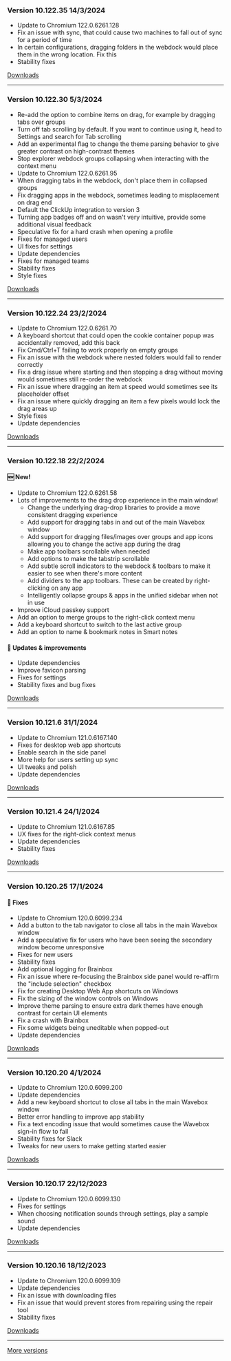 <h3>Version 10.122.35 <span class="date">14/3/2024</span></h3>
<ul>
  <li>Update to Chromium 122.0.6261.128</li>
  <li>Fix an issue with sync, that could cause two machines to fall out of sync for a period of time</li>
  <li>In certain configurations, dragging folders in the webdock would place them in the wrong location. Fix this</li>
  <li>Stability fixes</li>
</ul>

[Downloads](https://wavebox.io/download/release/10.122.35.2)

---

<h3>Version 10.122.30 <span class="date">5/3/2024</span></h3>

<ul>
  <li>Re-add the option to combine items on drag, for example by dragging tabs over groups</li>
  <li>Turn off tab scrolling by default. If you want to continue using it, head to Settings and search for Tab scrolling</li>
  <li>Add an experimental flag to change the theme parsing behavior to give greater contrast on high-contrast themes</li>
  <li>Stop explorer webdock groups collapsing when interacting with the context menu</li>
  <li>Update to Chromium 122.0.6261.95</li>
  <li>When dragging tabs in the webdock, don't place them in collapsed groups</li>
  <li>Fix dragging apps in the webdock, sometimes leading to misplacement on drag end</li>
  <li>Default the ClickUp integration to version 3</li>
  <li>Turning app badges off and on wasn't very intuitive, provide some additional visual feedback</li>
  <li>Speculative fix for a hard crash when opening a profile</li>
  <li>Fixes for managed users</li>
  <li>UI fixes for settings</li>
  <li>Update dependencies</li>
  <li>Fixes for managed teams</li>
  <li>Stability fixes</li>
  <li>Style fixes</li>
</ul>


[Downloads](https://wavebox.io/download/release/10.122.30.2)

---

<h3>Version 10.122.24 <span class="date">23/2/2024</span></h3>

<ul>
  <li>Update to Chromium 122.0.6261.70</li>
  <li>A keyboard shortcut that could open the cookie container popup was accidentally removed, add this back</li>
  <li>Fix Cmd/Ctrl+T failing to work properly on empty groups</li>
  <li>Fix an issue with the webdock where nested folders would fail to render correctly</li>
  <li>Fix a drag issue where starting and then stopping a drag without moving would sometimes still re-order the webdock</li>
  <li>Fix an issue where dragging an item at speed would sometimes see its placeholder offset</li>
  <li>Fix an issue where quickly dragging an item a few pixels would lock the drag areas up</li>
  <li>Style fixes</li>
  <li>Update dependencies</li>
</ul>


[Downloads](https://wavebox.io/download/release/10.122.24.2)

---

<h3>Version 10.122.18 <span class="date">22/2/2024</span></h3>
<h4>🆕 New!</h4>
<ul>
  <li>Update to Chromium 122.0.6261.58</li>
  <li>
    Lots of improvements to the drag drop experience in the main window!
    <ul>
      <li>Change the underlying drag-drop libraries to provide a move consistent dragging experience</li>
      <li>Add support for dragging tabs in and out of the main Wavebox window</li>
      <li>Add support for dragging files/images over groups and app icons allowing you to change the active app during the drag</li>
      <li>Make app toolbars scrollable when needed</li>
      <li>Add options to make the tabstrip scrollable</li>
      <li>Add subtle scroll indicators to the webdock & toolbars to make it easier to see when there's more content</li>
      <li>Add dividers to the app toolbars. These can be created by right-clicking on any app</li>
      <li>Intelligently collapse groups & apps in the unified sidebar when not in use</li>
    </ul>
  </li>
  <li>Improve iCloud passkey support</li>
  <li>Add an option to merge groups to the right-click context menu</li>
  <li>Add a keyboard shortcut to switch to the last active group</li>
  <li>Add an option to name & bookmark notes in Smart notes</li>
</ul>

<h4>🔧 Updates & improvements</h4>
<ul>
  <li>Update dependencies</li>
  <li>Improve favicon parsing</li>
  <li>Fixes for settings</li>
  <li>Stability fixes and bug fixes</li>
</ul>


[Downloads](https://wavebox.io/download/release/10.122.18.2)

---

<h3>Version 10.121.6 <span class="date">31/1/2024</span></h3>

<ul>
  <li>Update to Chromium 121.0.6167.140</li>
  <li>Fixes for desktop web app shortcuts</li>
  <li>Enable search in the side panel</li>
  <li>More help for users setting up sync</li>
  <li>UI tweaks and polish</li>
  <li>Update dependencies</li>
</ul>

[Downloads](https://wavebox.io/download/release/10.121.6.2)

---

<h3>Version 10.121.4 <span class="date">24/1/2024</span></h3>
<ul>
  <li>Update to Chromium 121.0.6167.85</li>
  <li>UX fixes for the right-click context menus</li>
  <li>Update dependencies</li>
  <li>Stability fixes</li>
</ul>



[Downloads](https://wavebox.io/download/release/10.121.4.2)

---

<h3>Version 10.120.25 <span class="date">17/1/2024</span></h3>
<h4>🐛 Fixes</h4>
<ul>
  <li>Update to Chromium 120.0.6099.234</li>
  <li>Add a button to the tab navigator to close all tabs in the main Wavebox window</li>
  <li>Add a speculative fix for users who have been seeing the secondary window become unresponsive</li>
  <li>Fixes for new users</li>
  <li>Stability fixes</li>
  <li>Add optional logging for Brainbox</li>
  <li>Fix an issue where re-focusing the Brainbox side panel would re-affirm the "include selection" checkbox</li>
  <li>Fix for creating Desktop Web App shortcuts on Windows</li>
  <li>Fix the sizing of the window controls on Windows</li>
  <li>Improve theme parsing to ensure extra dark themes have enough contrast for certain UI elements</li>
  <li>Fix a crash with Brainbox</li>
  <li>Fix some widgets being uneditable when popped-out</li>
  <li>Update dependencies</li>
</ul>

[Downloads](https://wavebox.io/download/release/10.120.25.2)

---

<h3>Version 10.120.20 <span class="date">4/1/2024</span></h3>
<ul>
  <li>Update to Chromium 120.0.6099.200</li>
  <li>Update dependencies</li>
  <li>Add a new keyboard shortcut to close all tabs in the main Wavebox window</li>
  <li>Better error handling to improve app stability</li>
  <li>Fix a text encoding issue that would sometimes cause the Wavebox sign-in flow to fail</li>
  <li>Stability fixes for Slack</li>
  <li>Tweaks for new users to make getting started easier</li>
</ul>


[Downloads](https://wavebox.io/download/release/10.120.20.2)

---

<h3>Version 10.120.17 <span class="date">22/12/2023</span></h3>
<ul>
  <li>Update to Chromium 120.0.6099.130</li>
  <li>Fixes for settings</li>
  <li>When choosing notification sounds through settings, play a sample sound</li>
  <li>Update dependencies</li>
</ul>


[Downloads](https://wavebox.io/download/release/10.120.17.2)

---

<h3>Version 10.120.16 <span class="date">18/12/2023</span></h3>
<ul>
  <li>Update to Chromium 120.0.6099.109</li>
  <li>Update dependencies</li>
  <li>Fix an issue with downloading files</li>
  <li>Fix an issue that would prevent stores from repairing using the repair tool</li>
  <li>Stability fixes</li>
</ul>

[Downloads](https://wavebox.io/download/release/10.120.16.2)

---
[More versions](https://wavebox.io/changelog/stable/)